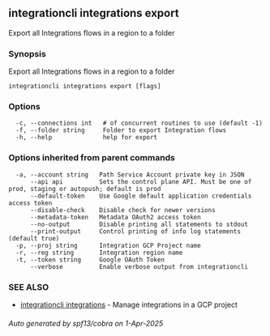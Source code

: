 ## integrationcli integrations export

Export all Integrations flows in a region to a folder

### Synopsis

Export all Integrations flows in a region to a folder

```
integrationcli integrations export [flags]
```

### Options

```
  -c, --connections int   # of concurrent routines to use (default -1)
  -f, --folder string     Folder to export Integration flows
  -h, --help              help for export
```

### Options inherited from parent commands

```
  -a, --account string   Path Service Account private key in JSON
      --api api          Sets the control plane API. Must be one of prod, staging or autopush; default is prod
      --default-token    Use Google default application credentials access token
      --disable-check    Disable check for newer versions
      --metadata-token   Metadata OAuth2 access token
      --no-output        Disable printing all statements to stdout
      --print-output     Control printing of info log statements (default true)
  -p, --proj string      Integration GCP Project name
  -r, --reg string       Integration region name
  -t, --token string     Google OAuth Token
      --verbose          Enable verbose output from integrationcli
```

### SEE ALSO

* [integrationcli integrations](integrationcli_integrations.md)	 - Manage integrations in a GCP project

###### Auto generated by spf13/cobra on 1-Apr-2025
